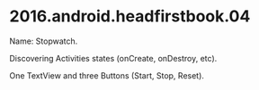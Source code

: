 # 2016.android.headfirstbook.04

Name: Stopwatch.

Discovering Activities states (onCreate, onDestroy, etc).

One TextView and three Buttons (Start, Stop, Reset).
